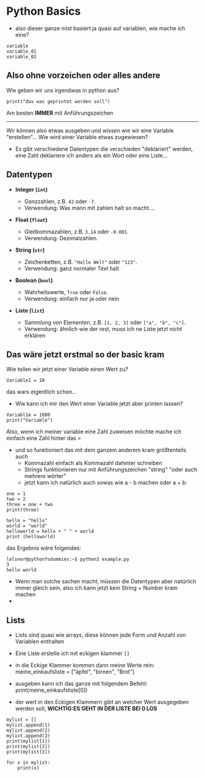 # Python Basics


- also dieser ganze mist basiert ja quasi auf variablen, wie mache ich eine?
```
variable
variable_01
variable_02
```
Also ohne vorzeichen oder alles andere
---



Wie geben wir uns irgendwas in python aus?

```
print("das was geprintet werden soll")
```
Am besten **IMMER** mit Anführungszeichen

---

Wir können also etwas ausgeben und wissen wie wir eine Variable "erstellen"... Wie wird einer Variable etwas zugewiesen?
- Es gibt verschiedene Datentypen die verschieden "deklariert" werden, eine Zahl deklariere ich anders als ein Wort oder eine Liste...

## Datentypen

- **Integer (`int`)**
  - Ganzzahlen, z.B. `42` oder `-7`.
  - Verwendung: Was mann mit zahlen halt so macht....

- **Float (`float`)**
  - Gleitkommazahlen, z.B. `3.14` oder `-0.001`.
  - Verwendung: Dezimalzahlen.

- **String (`str`)**
  - Zeichenketten, z.B. `"Hallo Welt"` oder `"123"`.
  - Verwendung: ganz normaler Text halt

- **Boolean (`bool`)**
  - Wahrheitswerte, `True` oder `False`.
  - Verwendung: einfach nur ja oder nein

- **Liste (`list`)**
  - Sammlung von Elementen, z.B. `[1, 2, 3]` oder `["a", "b", "c"]`.
  - Verwendung: ähnlich wie der rest, muss ich ne Liste jetzt nicht erklären

Das wäre jetzt erstmal so der basic kram
---
Wie teilen wir jetzt einer Variable einen Wert zu?
```
Variable1 = 10
```
das wars eigentlich schon...

- Wie kann ich mir den Wert einer Variable jetzt aber printen lassen?
```
Variabl1e = 1000
print("Variable")
```
Also, wenn ich meiner variable eine Zahl zuweisen möchte mache ich einfach eine Zahl hinter das =
- und so funktioniert das mit dem ganzem anderem kram größtenteils auch
    - Kommazahl einfach als Kommazahl dahinter schreiben
    - Strings funktionieren nur mit Anführungszeichen "string" "oder auch mehrere wörter"
    - jetzt kann ich natürlich auch sowas wie a - b machen oder a + b:
 
```
one = 1
two = 2
three = one + two
print(three)

hello = "hello"
world = "world"
helloworld = hello + " " + world
print (helloworld)
```
das Ergebnis wäre folgendes:
```
lelsner@pythonfodummies:~$ python3 example.py
3
hello world
```

- Wenn man solche sachen macht, müssen die Datentypen aber natürlich immer gleich sein, also ich kann jetzt kein String + Number kram machen
- 

## Lists
- Lists sind quasi wie arrays, diese können jede Form und Anzahl von Variablen enthalten

- Eine Liste erstelle ich mit eckigen klammer `[]`
- in die Eckige Klammer kommen dann meine Werte rein: meine_einkaufsliste = ["äpfel", "birnen", "Brot"]
- ausgeben kann ich das ganze mit folgendem Befehl: print(meine_einkaufsliste[0])
- der wert in den Eckigen Klammern gibt an welcher Wert ausgegeben werden soll, **WICHTIG:ES GEHT IN DER LISTE BEI 0 LOS**



```
mylist = []
mylist.append(1)
mylist.append(2)
mylist.append(3)
print(mylist[1])
print(mylist[2])
print(mylist[3])

for x in mylist:
    print(x)
```
